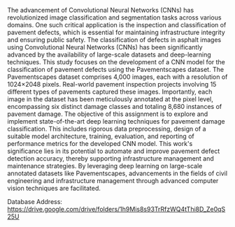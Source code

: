 The advancement of Convolutional Neural Networks (CNNs) has revolutionized image classification and segmentation tasks across various domains. One such critical application is the inspection and classification of pavement defects, which is essential for maintaining infrastructure integrity and ensuring public safety. The classification of defects in asphalt images using Convolutional Neural Networks (CNNs) has been significantly advanced by the availability of large-scale datasets and deep-learning techniques. This study focuses on the development of a CNN model for the classification of pavement defects using the Pavementscapes dataset. The Pavementscapes dataset comprises 4,000 images, each with a resolution of 1024×2048 pixels. Real-world pavement inspection projects involving 15 different types of pavements captured these images. Importantly, each image in the dataset has been meticulously annotated at the pixel level, encompassing six distinct damage classes and totaling 8,680 instances of pavement damage. The objective of this assignment is to explore and implement state-of-the-art deep learning techniques for pavement damage classification. This includes rigorous data preprocessing, design of a suitable model architecture, training, evaluation, and reporting of performance metrics for the developed CNN model. This work's significance lies in its potential to automate and improve pavement defect detection accuracy, thereby supporting infrastructure management and maintenance strategies. By leveraging deep learning on large-scale annotated datasets like Pavementscapes, advancements in the fields of civil engineering and infrastructure management through advanced computer vision techniques are facilitated.

 Database Address: https://drive.google.com/drive/folders/1h9Mis8s93TrRfzWQ4tThi8D_Ze0qS25U
